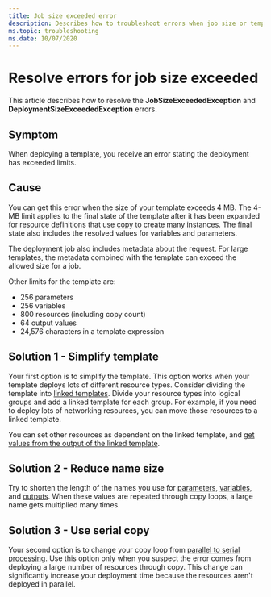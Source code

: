 ```yaml
---
title: Job size exceeded error
description: Describes how to troubleshoot errors when job size or template are too large.
ms.topic: troubleshooting
ms.date: 10/07/2020
---
```

# Resolve errors for job size exceeded

This article describes how to resolve the **JobSizeExceededException** and **DeploymentSizeExceededException** errors.

## Symptom

When deploying a template, you receive an error stating the deployment has exceeded limits.

## Cause

You can get this error when the size of your template exceeds 4 MB. The 4-MB limit applies to the final state of the template after it has been expanded for resource definitions that use [copy](copy-resources.md) to create many instances. The final state also includes the resolved values for variables and parameters.

The deployment job also includes metadata about the request. For large templates, the metadata combined with the template can exceed the allowed size for a job.

Other limits for the template are:

* 256 parameters
* 256 variables
* 800 resources (including copy count)
* 64 output values
* 24,576 characters in a template expression

## Solution 1 - Simplify template

Your first option is to simplify the template. This option works when your template deploys lots of different resource types. Consider dividing the template into [linked templates](linked-templates.md). Divide your resource types into logical groups and add a linked template for each group. For example, if you need to deploy lots of networking resources, you can move those resources to a linked template.

You can set other resources as dependent on the linked template, and [get values from the output of the linked template](linked-templates.md#get-values-from-linked-template).

## Solution 2 - Reduce name size

Try to shorten the length of the names you use for [parameters](template-parameters.md), [variables](template-variables.md), and [outputs](template-outputs.md). When these values are repeated through copy loops, a large name gets multiplied many times.

## Solution 3 - Use serial copy

Your second option is to change your copy loop from [parallel to serial processing](copy-resources.md#serial-or-parallel). Use this option only when you suspect the error comes from deploying a large number of resources through copy. This change can significantly increase your deployment time because the resources aren't deployed in parallel.
